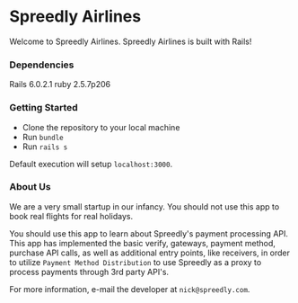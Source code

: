 # Spreedly Airlines

Welcome to Spreedly Airlines. Spreedly Airlines is built with Rails!

### Dependencies
Rails 6.0.2.1
ruby 2.5.7p206

### Getting Started
* Clone the repository to your local machine
* Run `bundle`
* Run `rails s`

Default execution will setup `localhost:3000`.

### About Us
We are a very small startup in our infancy. You should not use this app to book real flights for real holidays. 

You should use this app to learn about Spreedly's payment processing API. This app has implemented the basic verify, gateways, payment method, purchase API calls, as well as additional entry points, like receivers, in order to utilize `Payment Method Distribution` to use Spreedly as a proxy to process payments through 3rd party API's.

For more information, e-mail the developer at `nick@spreedly.com`.
